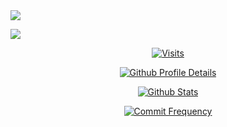 <img src="https://capsule-render.vercel.app/api?type=transparent&theme=tokyonight&height=100&&section=header&text=GitHub%20%Statistics&fontSize=50&fontAlign=50&fontAlignY=50&animation=fadeIn">

<a href="https://www.lyt0112.com"><img src="https://capsule-render.vercel.app/api?type=transparent&theme=tokyonight&height=100&&section=header&text=Click%20here%20to%20visit%20my%20website!&fontSize=20&fontAlign=50&fontAlignY=50&animation=fadeIn"></a>

<div align="center">

[![Visits](https://komarev.com/ghpvc/?username=EmptyBlueBox&color=6c8ed4&style=for-the-badge)](https://github.com/EmptyBlueBox)

[![Github Profile Details](http://github-profile-summary-cards.vercel.app/api/cards/profile-details?username=EmptyBlueBox&theme=transparent)](https://github.com/EmptyBlueBox)

[![Github Stats](http://github-profile-summary-cards.vercel.app/api/cards/stats?username=EmptyBlueBox&theme=transparent)](https://github.com/EmptyBlueBox)

[![Commit Frequency](http://github-profile-summary-cards.vercel.app/api/cards/productive-time?username=EmptyBlueBox&theme=transparent&utcOffset=8)](https://github.com/EmptyBlueBox)

</div>
